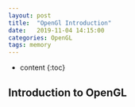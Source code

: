 ```yaml
---
layout: post
title:  "OpenGl Introduction"
date:   2019-11-04 14:15:00
categories: OpenGL
tags: memory
---
```

* content
{:toc}

## Introduction to OpenGL
